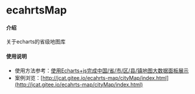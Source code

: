 # ecahrtsMap

#### 介绍
关于echarts的省级地图库

#### 使用说明
- 使用方法参考：[使用Echarts+js完成中国/省/市/区/县/镇地图大数据面板展示](https://blog.csdn.net/weixin_43216105/article/details/109715995)
- 案例浏览：[http://jcat.gitee.io/ecahrts-map/cityMap/index.html](http://jcat.gitee.io/ecahrts-map/cityMap/index.html)

